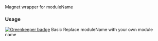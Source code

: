 Magnet wrapper for moduleName

### Usage

[![Greenkeeper badge](https://badges.greenkeeper.io/Magnetjs/magnet-express.svg)](https://greenkeeper.io/)
Basic
Replace moduleName with your own module name
